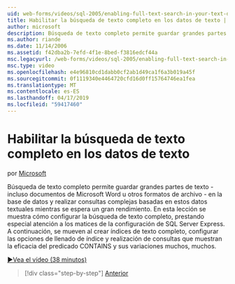 ```yaml
---
uid: web-forms/videos/sql-2005/enabling-full-text-search-in-your-text-data
title: Habilitar la búsqueda de texto completo en los datos de texto | Microsoft Docs
author: microsoft
description: Búsqueda de texto completo permite guardar grandes partes de texto - incluso documentos de Microsoft Word u otros formatos de archivo - en la base de datos y realizar complejas qu....
ms.author: riande
ms.date: 11/14/2006
ms.assetid: f42dba2b-7efd-4f1e-8bed-f3816edcf44a
msc.legacyurl: /web-forms/videos/sql-2005/enabling-full-text-search-in-your-text-data
msc.type: video
ms.openlocfilehash: e4e96810cd1dabb0cf2ab1d49ca1f6a3b019a45f
ms.sourcegitcommit: 0f1119340e4464720cfd16d0ff15764746ea1fea
ms.translationtype: MT
ms.contentlocale: es-ES
ms.lasthandoff: 04/17/2019
ms.locfileid: "59417460"
---
```

# <a name="enabling-full-text-search-in-your-text-data"></a>Habilitar la búsqueda de texto completo en los datos de texto

por [Microsoft](https://github.com/microsoft)

Búsqueda de texto completo permite guardar grandes partes de texto - incluso documentos de Microsoft Word u otros formatos de archivo - en la base de datos y realizar consultas complejas basadas en estos datos textuales mientras se espera un gran rendimiento. En esta lección se muestra cómo configurar la búsqueda de texto completo, prestando especial atención a los matices de la configuración de SQL Server Express. A continuación, se mueven al crear índices de texto completo, configurar las opciones de llenado de índice y realización de consultas que muestran la eficacia del predicado CONTAINS y sus variaciones muchos, muchos.

[&#9654;Vea el vídeo (38 minutos)](https://channel9.msdn.com/Blogs/ASP-NET-Site-Videos/enabling-full-text-search-in-your-text-data)

> [!div class="step-by-step"]
> [Anterior](creating-and-using-stored-procedures.md)
